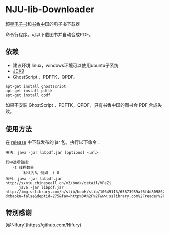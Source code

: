 # NJU-lib-Downloader
[超星电子书](http://www.sslibrary.com/)和[书香中国](http://sxnju.chineseall.cn/home/index)的电子书下载器

命令行程序。可以下载图书并自动合成PDF。

## 依赖
* 建议环境 linux，windows环境可以使用ubuntu子系统
* [JDK9](http://jdk.java.net/9/)
* GhostScript ，PDFTK，QPDF。

```
apt-get install ghostscript
apt-get install pdftk
apt-get install qpdf
```
如果不安装 GhostScript ，PDFTK，QPDF，只有书香中国的图书会 PDF 合成失败。

## 使用方法
在 [release](https://github.com/padeoe/nju-lib-downloader/releases) 中下载发布的 jar 包，执行以下命令：
```
用法: java -jar libpdf.jar [options] <url>

其中选项包括:
   -t 线程数量
        默认为8。例如 -t 8
示例: java -jar libpdf.jar http://sxnju.chineseall.cn/v3/book/detail/VPeZj
      java -jar libpdf.jar http://img.sslibrary.com/n/slib/book/slib/10649113/65873989af6f4d809862aa11b16f650c/0e71a4d58ffba4e1b202d4b3fb30a81a.shtml?dxbaoku=false&deptid=275&fav=http%3A%2F%2Fwww.sslibrary.com%2Freader%2Fpdg%2Fpdgreader%3Fd%3Da1b248ecb4a78ba2087d8b5d0c5c950d%26ssid%3D10649113&fenlei=080401&spage=1&t=5&username=xxxxxx&view=-1
```
<h2>特别感谢</h2>
[@Nifury](https://github.com/Nifury)
